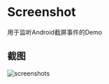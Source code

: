 # Screenshot
用于监听Android截屏事件的Demo

## 截图
![screenshots](https://raw.githubusercontent.com/Langjun/Screenshot/master/screenshots/device-2016-05-09-194404.png)